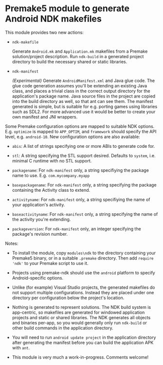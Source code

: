 # Premake5 module to generate Android NDK makefiles

This module provides two new actions:

* `ndk-makefile`

	Generate `Android.mk` and `Application.mk` makefiles from a Premake solution/project description. 
	Run `ndk-build` in a generated project directory to build the necessary shared or static libraries.


* `ndk-manifest`

	_(Experimental)_ Generate `AndroidManifest.xml` and Java glue code. The glue code generation assumes you'll 
	be extending an existing Java class, and places a trivial class in the correct output directory for the 
	application's package name. Java source files in the project are copied into the build directory as well,
	so that ant can see them. The manifest generated is simple, but is suitable for e.g. porting games using
	libraries such as SDL2. For more advanced use it would be better to create your own manifest and JNI wrappers.
	
Some Premake configuration options are mapped to suitable NDK options. E.g. `optimize` is mapped to `APP_OPTIM`,
and `framework` should specify the API level, e.g. `android-10`. New configuration options are also available:

* `abis`: A list of strings specifying one or more ABIs to generate code for.

* `stl`: A string specifying the STL support desired. Defaults to `system`, i.e. minimal C runtime with no STL support.

* `packagename`: For `ndk-manifest` only, a string specifiying the package name to use. E.g. `com.mycompany.myapp`

* `basepackagename`: For `ndk-manifest` only, a string specifying the package containing the Activity class to extend.

* `activityname`: For `ndk-manifest` only, a string specifiying the name of your application's activity.

* `baseactivityname`: For `ndk-manifest` only, a string specifying the name of the activity you're extending.

* `packageversion`: For `ndk-manifest` only, an integer specifying the package's revision number.

Notes: 

* To install the module, copy `modules\ndk` to the directory containing your Premake5 binary, or in a suitable `.premake` directory. 
Then add `require 'ndk'` to your Premake script to use it.

* Projects using premake-ndk should use the `android` platform to specify Android-specific options.

* Unlike (for example) Visual Studio projects, the generated makefiles do not support multiple configurations. Instead they are placed under one directory per configuration below the project's location.

* Nothing is generated to represent solutions. The NDK build system is app-centric, so makefiles are generated for 
windowed application projects and static or shared libraries. The NDK generates all objects and binaries per-app,
so you would generally only run `ndk-build` or other build commands in the application directory.

* You will need to run `android update project` in the application directory after generating the manifest before you
can build the application APK with `ant`.

* This module is very much a work-in-progress. Comments welcome!
